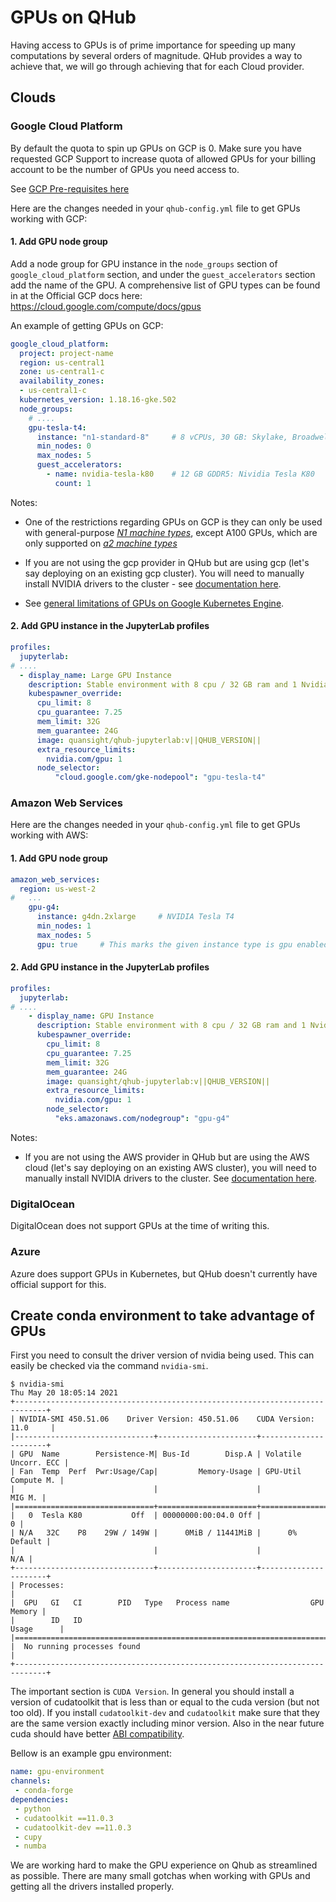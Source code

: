 # GPUs on QHub

Having access to  GPUs is of prime importance for speeding up many computations
by several orders of magnitude. QHub provides a way to achieve that, we will go
through achieving that for each Cloud provider.

## Clouds

### Google Cloud Platform

By default the quota to spin up GPUs on GCP is 0. Make sure you have requested
GCP Support to increase quota of allowed GPUs for your billing account to be the
number of GPUs you need access to.

See [GCP Pre-requisites here](https://cloud.google.com/kubernetes-engine/docs/how-to/gpus#requirements)

Here are the changes needed in your `qhub-config.yml` file to get GPUs working with GCP:

#### 1. Add GPU node group

Add a node group for GPU instance in the `node_groups` section of `google_cloud_platform` section,
and under the `guest_accelerators` section add the name of the GPU. A comprehensive list of GPU
types can be found in at the Official GCP docs here: https://cloud.google.com/compute/docs/gpus

An example of getting GPUs on GCP:

```yaml
google_cloud_platform:
  project: project-name
  region: us-central1
  zone: us-central1-c
  availability_zones:
  - us-central1-c
  kubernetes_version: 1.18.16-gke.502
  node_groups:
    # ....
    gpu-tesla-t4:
      instance: "n1-standard-8"     # 8 vCPUs, 30 GB: Skylake, Broadwell, Haswell, Sandy Bridge, and Ivy Bridge
      min_nodes: 0
      max_nodes: 5
      guest_accelerators:
        - name: nvidia-tesla-k80    # 12 GB GDDR5: Nividia Tesla K80
          count: 1

```

Notes:

- One of the restrictions regarding GPUs on GCP is they can only be used
with general-purpose *[N1 machine types](https://cloud.google.com/compute/docs/machine-types#n1_machine_types)*,
except A100 GPUs, which are only supported on *[a2 machine types](https://cloud.google.com/blog/products/compute/announcing-google-cloud-a2-vm-family-based-on-nvidia-a100-gpu)*

- If you are not using the gcp provider in QHub but are using gcp (let's say deploying
  on an existing gcp cluster). You will need to manually install NVIDIA drivers to the
  cluster - see [documentation here](https://cloud.google.com/kubernetes-engine/docs/how-to/gpus#installing_drivers).

- See [general limitations of GPUs on Google Kubernetes Engine](https://cloud.google.com/kubernetes-engine/docs/how-to/gpus#limitations).


#### 2. Add GPU instance in the JupyterLab profiles

```yaml
profiles:
  jupyterlab:
# ....
  - display_name: Large GPU Instance
    description: Stable environment with 8 cpu / 32 GB ram and 1 Nvidia Tesla T4
    kubespawner_override:
      cpu_limit: 8
      cpu_guarantee: 7.25
      mem_limit: 32G
      mem_guarantee: 24G
      image: quansight/qhub-jupyterlab:v||QHUB_VERSION||
      extra_resource_limits:
        nvidia.com/gpu: 1
      node_selector:
          "cloud.google.com/gke-nodepool": "gpu-tesla-t4"
```

### Amazon Web Services

Here are the changes needed in your `qhub-config.yml` file to get GPUs working with AWS:

#### 1. Add GPU node group

```yaml
amazon_web_services:
  region: us-west-2
#   ...
    gpu-g4:
      instance: g4dn.2xlarge     # NVIDIA Tesla T4
      min_nodes: 1
      max_nodes: 5
      gpu: true     # This marks the given instance type is gpu enabled.
```

#### 2. Add GPU instance in the JupyterLab profiles

```yaml
profiles:
  jupyterlab:
# ....
    - display_name: GPU Instance
      description: Stable environment with 8 cpu / 32 GB ram and 1 Nvidia Tesla T4
      kubespawner_override:
        cpu_limit: 8
        cpu_guarantee: 7.25
        mem_limit: 32G
        mem_guarantee: 24G
        image: quansight/qhub-jupyterlab:v||QHUB_VERSION||
        extra_resource_limits:
          nvidia.com/gpu: 1
        node_selector:
          "eks.amazonaws.com/nodegroup": "gpu-g4"
```

Notes:

- If you are not using the AWS provider in QHub but are using the AWS cloud (let's say deploying
  on an existing AWS cluster), you will need to manually install NVIDIA drivers to the
  cluster. See [documentation here](https://github.com/NVIDIA/k8s-device-plugin).

### DigitalOcean

DigitalOcean does not support GPUs at the time of writing this.

### Azure

Azure does support GPUs in Kubernetes, but QHub doesn't currently have official support for this.

## Create conda environment to take advantage of GPUs

First you need to consult the driver version of nvidia being
used. This can easily be checked via the command `nvidia-smi`.

```shell
$ nvidia-smi
Thu May 20 18:05:14 2021       
+-----------------------------------------------------------------------------+
| NVIDIA-SMI 450.51.06    Driver Version: 450.51.06    CUDA Version: 11.0     |
|-------------------------------+----------------------+----------------------+
| GPU  Name        Persistence-M| Bus-Id        Disp.A | Volatile Uncorr. ECC |
| Fan  Temp  Perf  Pwr:Usage/Cap|         Memory-Usage | GPU-Util  Compute M. |
|                               |                      |               MIG M. |
|===============================+======================+======================|
|   0  Tesla K80           Off  | 00000000:00:04.0 Off |                    0 |
| N/A   32C    P8    29W / 149W |      0MiB / 11441MiB |      0%      Default |
|                               |                      |                  N/A |
+-------------------------------+----------------------+----------------------+
| Processes:                                                                  |
|  GPU   GI   CI        PID   Type   Process name                  GPU Memory |
|        ID   ID                                                   Usage      |
|=============================================================================|
|  No running processes found                                                 |
+-----------------------------------------------------------------------------+
```

The important section is `CUDA Version`. In general you should install
a version of cudatoolkit that is less than or equal to the cuda
version (but not too old).  If you install `cudatoolkit-dev` and
`cudatoolkit` make sure that they are the same version exactly
including minor version. Also in the near future cuda should have
better [ABI
compatibility](https://docs.nvidia.com/deploy/cuda-compatibility/index.html).

Bellow is an example gpu environment:

```yaml
name: gpu-environment
channels:
 - conda-forge
dependencies:
 - python
 - cudatoolkit ==11.0.3
 - cudatoolkit-dev ==11.0.3
 - cupy
 - numba
```

We are working hard to make the GPU experience on Qhub as streamlined
as possible. There are many small gotchas when working with GPUs and
getting all the drivers installed properly.
